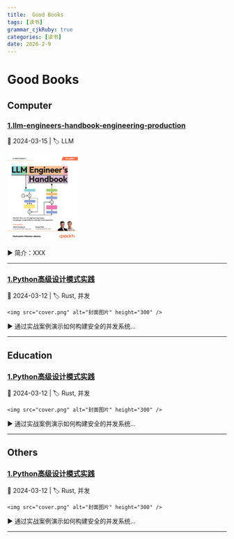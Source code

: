 ```yaml
---
title:  Good Books
tags: [读书]
grammar_cjkRuby: true
categories: [读书]
date: 2026-2-9
---
```


# Good Books

## Computer

### [1.llm-engineers-handbook-engineering-production](http://xhrong.github.io/attachments/books/llm-engineers-handbook-engineering-production.pdf)
 
   📅 2024-03-15 | 🏷️ LLM  

   [<img src="../attachments/books/llm-engineers-handbook-engineering-production.png" alt="封面图片" style="height:200px;" />](http://xhrong.github.io/attachments/books/llm-engineers-handbook-engineering-production.pdf)

   ▶️ 简介：XXX

---

### [1.Python高级设计模式实践](http://xhrong.github.io/attachments/execution.pdf)

   📅 2024-03-12 | 🏷️ Rust, 并发  

    <img src="cover.png" alt="封面图片" height="300" />

   ▶️ 通过实战案例演示如何构建安全的并发系统...

---

## Education

### [1.Python高级设计模式实践](https://www.baiduc.com)

   📅 2024-03-12 | 🏷️ Rust, 并发  

    <img src="cover.png" alt="封面图片" height="300" />

   ▶️ 通过实战案例演示如何构建安全的并发系统...

---

## Others

### [1.Python高级设计模式实践](https://www.baiduc.com)

   📅 2024-03-12 | 🏷️ Rust, 并发  

    <img src="cover.png" alt="封面图片" height="300" />

   ▶️ 通过实战案例演示如何构建安全的并发系统...

---